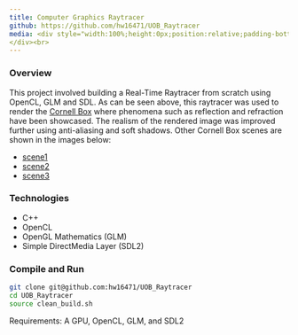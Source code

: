 ```yaml
---
title: Computer Graphics Raytracer 
github: https://github.com/hw16471/UOB_Raytracer
media: <div style="width:100%;height:0px;position:relative;padding-bottom:58.044%;"><iframe src="https://player.vimeo.com/video/347279698" width="640" height="480" frameborder="0" allow="autoplay; fullscreen" allowfullscreen></iframe>
</div><br>
---
```

### Overview
This project involved building a Real-Time Raytracer from scratch using OpenCL, GLM and SDL. As can be seen above, this raytracer was used to render the [Cornell Box](https://en.wikipedia.org/wiki/Cornell_box) where phenomena such as reflection and refraction have been showcased. The realism of the rendered image was improved further using anti-aliasing and soft shadows. Other Cornell Box scenes are shown in the images below:
* [scene1](assets/img/showcase1.png)
* [scene2](assets/img/showcase2.png)
* [scene3](assets/img/showcase3.png)

### Technologies 
* C++
* OpenCL
* OpenGL Mathematics (GLM)
* Simple DirectMedia Layer (SDL2)


### Compile and Run
```bash
git clone git@github.com:hw16471/UOB_Raytracer
cd UOB_Raytracer
source clean_build.sh
```
Requirements: A GPU, OpenCL, GLM, and SDL2
